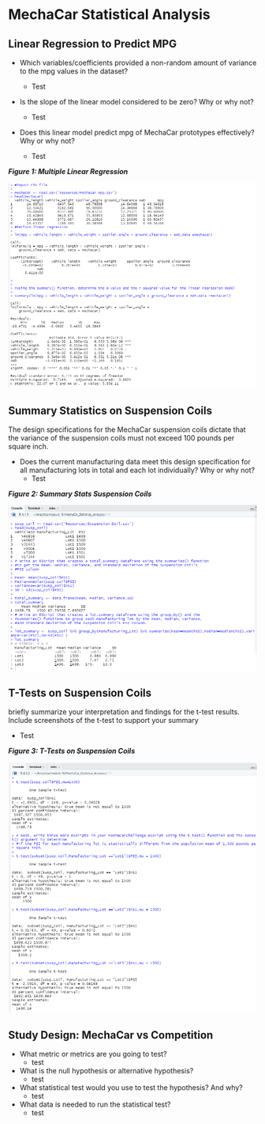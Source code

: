 # MechaCar Statistical Analysis

## Linear Regression to Predict MPG

- Which variables/coefficients provided a non-random amount of variance to the mpg values in the dataset?
  - Test
- Is the slope of the linear model considered to be zero? Why or why not?
  - Test

- Does this linear model predict mpg of MechaCar prototypes effectively? Why or why not?
  - Test
  
**_Figure 1: Multiple Linear Regression_**

![Linear Regression](/Images/deliverable_1.png)


## Summary Statistics on Suspension Coils

The design specifications for the MechaCar suspension coils dictate that the variance of the suspension coils must not exceed 100 pounds per square inch. 

- Does the current manufacturing data meet this design specification for all manufacturing lots in total and each lot individually? Why or why not?
  - Test

**_Figure 2: Summary Stats Suspension Coils_**

![Summary Stats Suspension Coils](/Images/deliverable_2.png)

## T-Tests on Suspension Coils

briefly summarize your interpretation and findings for the t-test results. Include screenshots of the t-test to support your summary

- Test

**_Figure 3: T-Tests on Suspension Coils_**

![T-Tests on Suspension Coils](/Images/deliverable_3.png)

## Study Design: MechaCar vs Competition


- What metric or metrics are you going to test?
  - test
- What is the null hypothesis or alternative hypothesis?
  - test
- What statistical test would you use to test the hypothesis? And why?
  - test
- What data is needed to run the statistical test?
  - test
